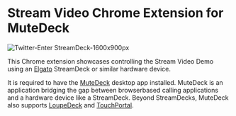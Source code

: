 # Stream Video Chrome Extension for MuteDeck
![Twitter-Enter StreamDeck-1600x900px](https://github.com/GetStream/StreamMuteDeck/assets/39677/5b606ba1-4b64-4e3c-a1b3-88f945ef713a)

This Chrome extension showcases controlling the Stream Video Demo using an [Elgato](https://www.elgato.com/us/en) StreamDeck or similar hardware device.

It is required to have the [MuteDeck](https://mutedeck.com/) desktop app installed. MuteDeck is an application bridging the gap between browserbased calling applications and a hardware device like a StreamDeck. Beyond StreamDecks, MuteDeck also supports [LoupeDeck](https://loupedeck.com/) and [TouchPortal](https://www.touch-portal.com/).
